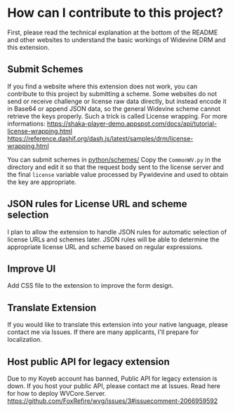 # How can I contribute to this project?
First, please read the technical explanation at the bottom of the README and other websites to understand the basic workings of Widevine DRM and this extension.

## Submit Schemes
If you find a website where this extension does not work, you can contribute to this project by submitting a scheme.
Some websites do not send or receive challenge or license raw data directly, but instead encode it in Base64 or append JSON data, so the general Widevine scheme cannot retrieve the keys properly.
Such a trick is called License wrapping.
For more informations:
https://shaka-player-demo.appspot.com/docs/api/tutorial-license-wrapping.html
https://reference.dashif.org/dash.js/latest/samples/drm/license-wrapping.html

You can submit schemes in [python/schemes/](https://github.com/FoxRefire/wvg/tree/next/python/schemes)
Copy the `CommonWV.py` in the directory and edit it so that the request body sent to the license server and the final `license` variable value processed by Pywidevine and used to obtain the key are appropriate.

## JSON rules for License URL and scheme selection
I plan to allow the extension to handle JSON rules for automatic selection of license URLs and schemes later.
JSON rules will be able to determine the appropriate license URL and scheme based on regular expressions.

## Improve UI
Add CSS file to the extension to improve the form design.

## Translate Extension
If you would like to translate this extension into your native language, please contact me via Issues.
If there are many applicants, I'll prepare for localization.

## Host public API for legacy extension
Due to my Koyeb account has banned, Public API for legacy extension is down.
If you host your public API, please contact me at Issues.
Read here for how to deploy WVCore.Server.
https://github.com/FoxRefire/wvg/issues/3#issuecomment-2066959592
